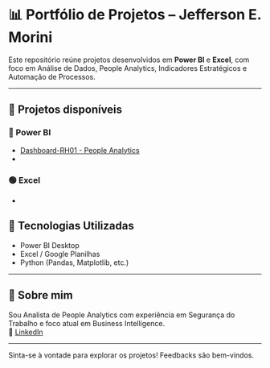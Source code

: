 # 📊 Portfólio de Projetos – Jefferson E. Morini

Este repositório reúne projetos desenvolvidos em **Power BI** e **Excel**, com foco em Análise de Dados, People Analytics,  Indicadores Estratégicos e Automação de Processos.

---

## 📁 Projetos disponíveis

### 🔷 Power BI
- [Dashboard-RH01 - People Analytics ](./powerbi/Dashboard-RH01/)
- 

### 🟢 Excel
- 


## 🧰 Tecnologias Utilizadas
- Power BI Desktop
- Excel / Google Planilhas
- Python (Pandas, Matplotlib, etc.)

---

## 👤 Sobre mim

Sou Analista de People Analytics com experiência em Segurança do Trabalho e foco atual em Business Intelligence.  
📎 [LinkedIn](https://www.linkedin.com/in/jeffersonmorini/)  

---

Sinta-se à vontade para explorar os projetos! Feedbacks são bem-vindos.

